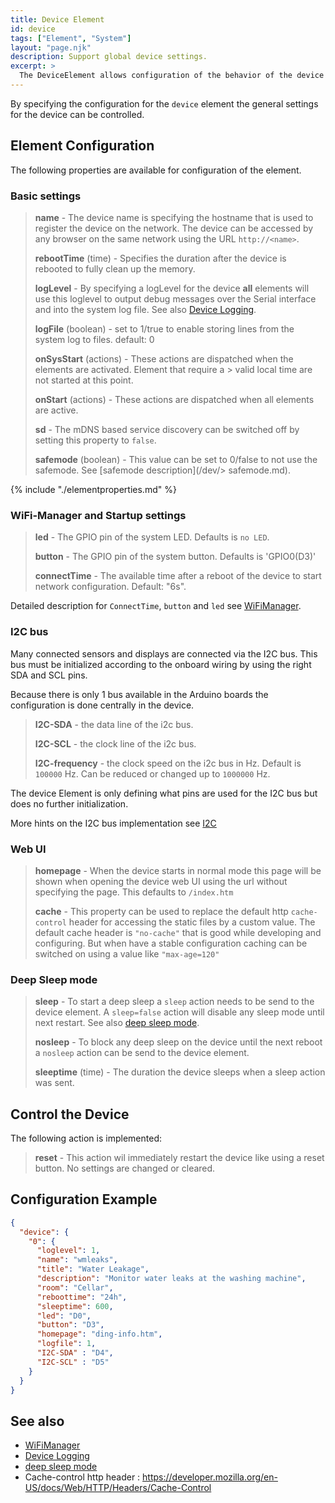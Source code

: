 ```yaml
---
title: Device Element
id: device
tags: ["Element", "System"]
layout: "page.njk"
description: Support global device settings. 
excerpt: >
  The DeviceElement allows configuration of the behavior of the device and the features offered by the board class.
---
```


By specifying the configuration for the `device` element the general settings for the device can be controlled.


## Element Configuration

The following properties are available for configuration of the element.

<object data="/element.svg?device" type="image/svg+xml"></object>

### Basic settings

> **name** - The device name is specifying the hostname that is used to register the device on the network.
> The device can be accessed by any browser on the same network using the URL `http://<name>`.
>
> **rebootTime** (time) - Specifies the duration after the device is rebooted to fully clean up the memory.
>
> **logLevel** - By specifying a logLevel for the device **all** elements will use this loglevel
> to output debug messages over the Serial interface and into the system log file.
> See also [Device Logging](/dev/logger.md).
>
> **logFile** (boolean) - set to 1/true to enable storing lines from the system log to files. default: 0
>
> **onSysStart** (actions) - These actions are dispatched when the elements are activated. Element that require a > valid local time are not started at this point.  
>
> **onStart** (actions) - These actions are dispatched when all elements are active.
>
> **sd** - The mDNS based service discovery can be switched off by setting this property to `false`.
>
> **safemode** (boolean) - This value can be set to 0/false to not use the safemode. See [safemode description](/dev/> safemode.md).

{% include "./elementproperties.md" %}


### WiFi-Manager and Startup settings

> **led** - The GPIO pin of the system LED. Defaults is `no LED`.
>
> **button** - The GPIO pin of the system button. Defaults is 'GPIO0(D3)'
>
> **connectTime** - The available time after a reboot of the device to start network configuration. Default: "6s".

Detailed description for `ConnectTime`, `button` and `led` see [WiFiManager](/dev/wifimanager.md).


### I2C bus

Many connected sensors and displays are connected via the I2C bus. This bus must be initialized according to the onboard wiring by using the right SDA and SCL pins.

Because there is only 1 bus available in the Arduino boards the configuration is done centrally in the device.

> **I2C-SDA** - the data line of the i2c bus.
>
> **I2C-SCL** - the clock line of the i2c bus.
>
> **I2C-frequency** - the clock speed on the i2c bus in Hz. Default is `100000` Hz. Can be reduced or changed up to `1000000` Hz.

The device Element is only defining what pins are used for the I2C bus but does no further initialization.

More hints on the I2C bus implementation see [I2C](/dev/i2c.md)


### Web UI

> **homepage** - When the device starts in normal mode this page will be shown
> when opening the device web UI using the url without specifying the page.
> This defaults to `/index.htm`
>
> **cache** - This property can be used to replace the default http `cache-control` header
> for accessing the static files by a custom value.
> The default cache header is `"no-cache"` that is good while developing and configuring.
> But when have a stable configuration caching can be switched on using a value like `"max-age=120"`


### Deep Sleep mode

> **sleep** - To start a deep sleep a `sleep` action needs to be send to the device element.
> A `sleep=false` action will disable any sleep mode until next restart.
> See also [deep sleep mode](/dev/deepsleep.md).
>
> **nosleep** -  To block any deep sleep on the device
> until the next reboot a `nosleep` action can be send to the device element.
>
> **sleeptime** (time) -  The duration the device sleeps when a sleep action was sent.


## Control the Device

The following action is implemented:

> **reset** - This action wil immediately restart the device like using a reset button.
> No settings are changed or cleared.

<!-- reset , restart ??? -->

## Configuration Example

``` json
{
  "device": {
    "0": {
      "loglevel": 1,
      "name": "wmleaks",
      "title": "Water Leakage",
      "description": "Monitor water leaks at the washing machine",
      "room": "Cellar",
      "reboottime": "24h",
      "sleeptime": 600,
      "led": "D0",
      "button": "D3",
      "homepage": "ding-info.htm",
      "logfile": 1,
      "I2C-SDA" : "D4",
      "I2C-SCL" : "D5"
    }
  }
}
```

## See also

* [WiFiManager](/dev/wifimanager.md)
* [Device Logging](/dev/logger.md)
* [deep sleep mode](/dev/deepsleep.md)
* Cache-control http header : <https://developer.mozilla.org/en-US/docs/Web/HTTP/Headers/Cache-Control>
